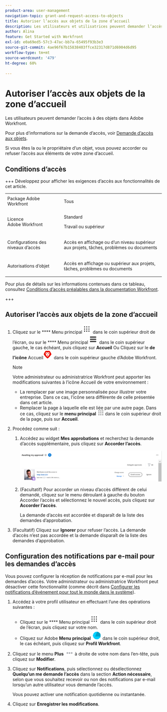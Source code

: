 ```yaml
---
product-area: user-management
navigation-topic: grant-and-request-access-to-objects
title: Autoriser l’accès aux objets de la zone d’accueil
description: Les utilisateurs et utilisatrices peuvent demander l’accès aux objets dans Adobe Workfront. Pour plus d’informations sur la demande d’accès, voir Demander l’accès aux objets.
author: Alina
feature: Get Started with Workfront
exl-id: e0a69ed5-57c3-47ac-bb7a-65495f93b3e3
source-git-commit: 4ae96f67b15838403ffce32317d871d6904d6d95
workflow-type: tm+mt
source-wordcount: '479'
ht-degree: 60%

---
```


# Autoriser l’accès aux objets de la zone d’accueil

<!--Audited: 10/2024-->

Les utilisateurs peuvent demander l’accès à des objets dans Adobe Workfront.

Pour plus d’informations sur la demande d’accès, voir [Demande d’accès aux objets](../../workfront-basics/grant-and-request-access-to-objects/request-access.md).

Si vous êtes la ou le propriétaire d’un objet, vous pouvez accorder ou refuser l’accès aux éléments de votre zone d’accueil.

## Conditions d’accès

+++ Développez pour afficher les exigences d’accès aux fonctionnalités de cet article. 

<table style="table-layout:auto"> 
 <col> 
 <col> 
 <tbody> 
  <tr> 
   <td role="rowheader">Package Adobe Workfront</td> 
   <td> <p>Tous </p> </td> 
  </tr> 
  <tr> 
   <td role="rowheader">Licence Adobe Workfront</td> 
   <td> <p>Standard</p> 
   <p>Travail ou supérieur</p>
   </td> 
  </tr> 
  <tr> 
   <td role="rowheader">Configurations des niveaux d’accès</td> 
   <td> <p>Accès en affichage ou d’un niveau supérieur aux projets, tâches, problèmes ou documents</p> </td> 
  </tr> 
  <tr> 
   <td role="rowheader">Autorisations d’objet</td> 
   <td> <p>Accès en affichage ou supérieur aux projets, tâches, problèmes ou documents</p> </td> 
  </tr> 
 </tbody> 
</table>

Pour plus de détails sur les informations contenues dans ce tableau, consultez [Conditions d’accès préalables dans la documentation Workfront](/help/quicksilver/administration-and-setup/add-users/access-levels-and-object-permissions/access-level-requirements-in-documentation.md).

+++

## Autoriser l’accès aux objets de la zone d’accueil

1. Cliquez sur le **** Menu principal![](assets/dots-main-menu.png) dans le coin supérieur droit de l’écran, ou sur le **** Menu principal![](assets/lines-main-menu.png) dans le coin supérieur gauche, le cas échéant, puis cliquez sur **Accueil**
Ou
Cliquez sur le **de l’icône** Accueil![](assets/home-icon-30x29.png) dans le coin supérieur gauche d’Adobe Workfront.

   >[!NOTE]
   >
   >Votre administrateur ou administratrice Workfront peut apporter les modifications suivantes à l’icône Accueil de votre environnement :
   >
   >* La remplacer par une image personnalisée pour illustrer votre entreprise. Dans ce cas, l’icône sera différente de celle présentée dans cet article.
   >* Remplacer la page à laquelle elle est liée par une autre page. Dans ce cas, cliquez sur le **menu principal** ![](assets/main-menu-icon.png) dans le coin supérieur droit de la page, puis sur **Accueil**.

1. Procédez comme suit :

   1. Accédez au widget **Mes approbations** et recherchez la demande d’accès supplémentaire, puis cliquez sur **Accorder l’accès**.

      ![approuver une demande](assets/request-for-access-to-project-in-new-home-approvals-widget.png)

   1. (Facultatif) Pour accorder un niveau d’accès différent de celui demandé, cliquez sur le menu déroulant à gauche du bouton Accorder l’accès et sélectionnez le nouvel accès, puis cliquez sur **Accorder l’accès**.

      La demande d’accès est accordée et disparaît de la liste des demandes d’approbation.

1. (Facultatif) Cliquez sur **Ignorer** pour refuser l’accès. La demande d’accès n’est pas accordée et la demande disparaît de la liste des demandes d’approbation.

## Configuration des notifications par e-mail pour les demandes d’accès

Vous pouvez configurer la réception de notifications par e-mail pour les demandes d’accès. Votre administrateur ou administratrice Workfront peut désactiver cette fonctionnalité (comme décrit dans [Configurer les notifications d’événement pour tout le monde dans le système](../../administration-and-setup/manage-workfront/emails/configure-event-notifications-for-everyone-in-the-system.md)).

1. Accédez à votre profil utilisateur en effectuant l’une des opérations suivantes :

   * Cliquez sur le **** Menu principal![](assets/dots-main-menu.png) dans le coin supérieur droit de l’écran, puis cliquez sur votre nom.
   * Cliquez sur Adobe **Menu principal** ![icône de profil](assets/adobe-blue-main-menu.png) dans le coin supérieur droit, le cas échéant, puis cliquez sur **Profil Workfront**.

1. Cliquez sur le menu **Plus** ![icône plus](assets/more-icon.png) à droite de votre nom dans l’en-tête, puis cliquez sur **Modifier**.
1. Cliquez sur **Notifications**, puis sélectionnez ou désélectionnez **Quelqu’un me demande l’accès** dans la section **Action nécessaire**, selon que vous souhaitez recevoir ou non des notifications par e-mail lorsqu’un autre utilisateur vous demande l’accès.

   Vous pouvez activer une notification quotidienne ou instantanée.

1. Cliquez sur **Enregistrer les modifications**.
